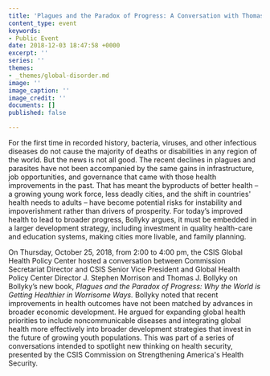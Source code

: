 ```yaml
---
title: 'Plagues and the Paradox of Progress: A Conversation with Thomas J. Bollyky'
content_type: event
keywords:
- Public Event
date: 2018-12-03 18:47:58 +0000
excerpt: ''
series: ''
themes:
- _themes/global-disorder.md
image: ''
image_caption: ''
image_credit: ''
documents: []
published: false

---
```

For the first time in recorded history, bacteria, viruses, and other infectious diseases do not cause the majority of deaths or disabilities in any region of the world. But the news is not all good. The recent declines in plagues and parasites have not been accompanied by the same gains in infrastructure, job opportunities, and governance that came with those health improvements in the past. That has meant the byproducts of better health – a growing young work force, less deadly cities, and the shift in countries' health needs to adults – have become potential risks for instability and impoverishment rather than drivers of prosperity. For today’s improved health to lead to broader progress, Bollyky argues, it must be embedded in a larger development strategy, including investment in quality health-care and education systems, making cities more livable, and family planning.

On Thursday, October 25, 2018, from 2:00 to 4:00 pm, the CSIS Global Health Policy Center hosted a conversation between Commission Secretariat Director and CSIS Senior Vice President and Global Health Policy Center Director J. Stephen Morrison and Thomas J. Bollyky on Bollyky’s new book, _Plagues and the Paradox of Progress: Why the World is Getting Healthier in Worrisome Ways._ Bollyky noted that recent improvements in health outcomes have not been matched by advances in broader economic development. He argued for expanding global health priorities to include noncommunicable diseases and integrating global health more effectively into broader development strategies that invest in the future of growing youth populations. This was part of a series of conversations intended to spotlight new thinking on health security, presented by the CSIS Commission on Strengthening America's Health Security.    